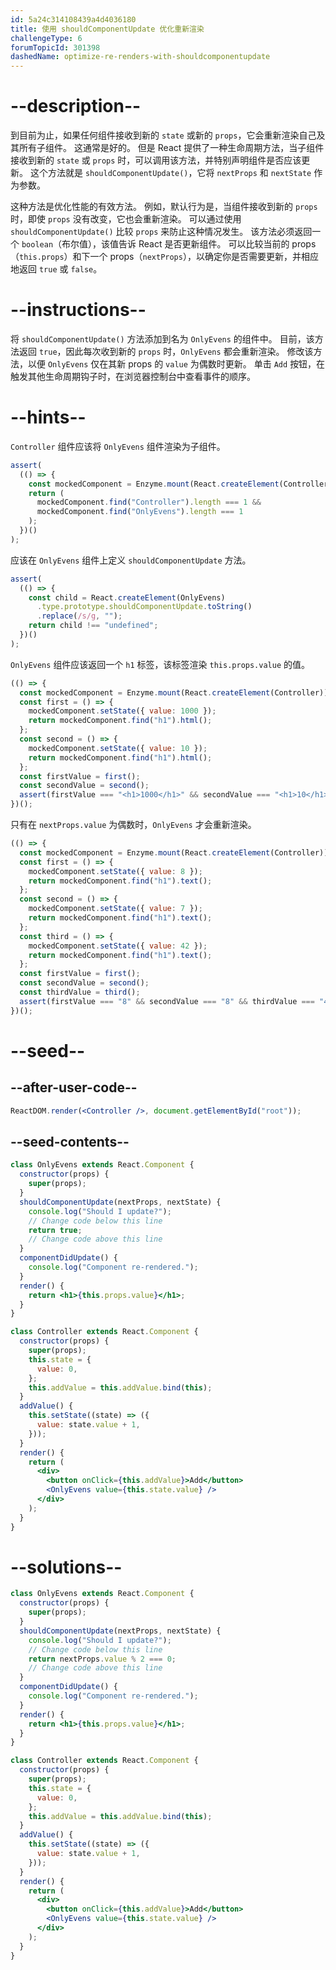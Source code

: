 ```yaml
---
id: 5a24c314108439a4d4036180
title: 使用 shouldComponentUpdate 优化重新渲染
challengeType: 6
forumTopicId: 301398
dashedName: optimize-re-renders-with-shouldcomponentupdate
---
```


# --description--

到目前为止，如果任何组件接收到新的 `state` 或新的 `props`，它会重新渲染自己及其所有子组件。 这通常是好的。 但是 React 提供了一种生命周期方法，当子组件接收到新的 `state` 或 `props` 时，可以调用该方法，并特别声明组件是否应该更新。 这个方法就是 `shouldComponentUpdate()`，它将 `nextProps` 和 `nextState` 作为参数。

这种方法是优化性能的有效方法。 例如，默认行为是，当组件接收到新的 `props` 时，即使 `props` 没有改变，它也会重新渲染。 可以通过使用 `shouldComponentUpdate()` 比较 `props` 来防止这种情况发生。 该方法必须返回一个 `boolean`（布尔值），该值告诉 React 是否更新组件。 可以比较当前的 props（`this.props`）和下一个 props（`nextProps`），以确定你是否需要更新，并相应地返回 `true` 或 `false`。

# --instructions--

将 `shouldComponentUpdate()` 方法添加到名为 `OnlyEvens` 的组件中。 目前，该方法返回 `true`，因此每次收到新的 `props` 时，`OnlyEvens` 都会重新渲染。 修改该方法，以便 `OnlyEvens` 仅在其新 props 的 `value` 为偶数时更新。 单击 `Add` 按钮，在触发其他生命周期钩子时，在浏览器控制台中查看事件的顺序。

# --hints--

`Controller` 组件应该将 `OnlyEvens` 组件渲染为子组件。

```js
assert(
  (() => {
    const mockedComponent = Enzyme.mount(React.createElement(Controller));
    return (
      mockedComponent.find("Controller").length === 1 &&
      mockedComponent.find("OnlyEvens").length === 1
    );
  })()
);
```

应该在 `OnlyEvens` 组件上定义 `shouldComponentUpdate` 方法。

```js
assert(
  (() => {
    const child = React.createElement(OnlyEvens)
      .type.prototype.shouldComponentUpdate.toString()
      .replace(/s/g, "");
    return child !== "undefined";
  })()
);
```

`OnlyEvens` 组件应该返回一个 `h1` 标签，该标签渲染 `this.props.value` 的值。

```js
(() => {
  const mockedComponent = Enzyme.mount(React.createElement(Controller));
  const first = () => {
    mockedComponent.setState({ value: 1000 });
    return mockedComponent.find("h1").html();
  };
  const second = () => {
    mockedComponent.setState({ value: 10 });
    return mockedComponent.find("h1").html();
  };
  const firstValue = first();
  const secondValue = second();
  assert(firstValue === "<h1>1000</h1>" && secondValue === "<h1>10</h1>");
})();
```

只有在 `nextProps.value` 为偶数时，`OnlyEvens` 才会重新渲染。

```js
(() => {
  const mockedComponent = Enzyme.mount(React.createElement(Controller));
  const first = () => {
    mockedComponent.setState({ value: 8 });
    return mockedComponent.find("h1").text();
  };
  const second = () => {
    mockedComponent.setState({ value: 7 });
    return mockedComponent.find("h1").text();
  };
  const third = () => {
    mockedComponent.setState({ value: 42 });
    return mockedComponent.find("h1").text();
  };
  const firstValue = first();
  const secondValue = second();
  const thirdValue = third();
  assert(firstValue === "8" && secondValue === "8" && thirdValue === "42");
})();
```

# --seed--

## --after-user-code--

```jsx
ReactDOM.render(<Controller />, document.getElementById("root"));
```

## --seed-contents--

```jsx
class OnlyEvens extends React.Component {
  constructor(props) {
    super(props);
  }
  shouldComponentUpdate(nextProps, nextState) {
    console.log("Should I update?");
    // Change code below this line
    return true;
    // Change code above this line
  }
  componentDidUpdate() {
    console.log("Component re-rendered.");
  }
  render() {
    return <h1>{this.props.value}</h1>;
  }
}

class Controller extends React.Component {
  constructor(props) {
    super(props);
    this.state = {
      value: 0,
    };
    this.addValue = this.addValue.bind(this);
  }
  addValue() {
    this.setState((state) => ({
      value: state.value + 1,
    }));
  }
  render() {
    return (
      <div>
        <button onClick={this.addValue}>Add</button>
        <OnlyEvens value={this.state.value} />
      </div>
    );
  }
}
```

# --solutions--

```jsx
class OnlyEvens extends React.Component {
  constructor(props) {
    super(props);
  }
  shouldComponentUpdate(nextProps, nextState) {
    console.log("Should I update?");
    // Change code below this line
    return nextProps.value % 2 === 0;
    // Change code above this line
  }
  componentDidUpdate() {
    console.log("Component re-rendered.");
  }
  render() {
    return <h1>{this.props.value}</h1>;
  }
}

class Controller extends React.Component {
  constructor(props) {
    super(props);
    this.state = {
      value: 0,
    };
    this.addValue = this.addValue.bind(this);
  }
  addValue() {
    this.setState((state) => ({
      value: state.value + 1,
    }));
  }
  render() {
    return (
      <div>
        <button onClick={this.addValue}>Add</button>
        <OnlyEvens value={this.state.value} />
      </div>
    );
  }
}
```
